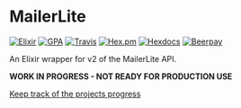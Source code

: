 # MailerLite
[![Elixir](https://img.shields.io/badge/github-elixir-A468BF.svg?style=flat-square)](https://github.com/nathanhornby/mailerlite-elixir)
 [![GPA](https://img.shields.io/codeclimate/coverage/nathanhornby/mailerlite-elixir.svg?style=flat-square)](https://codeclimate.com/github/nathanhornby/mailerlite-elixir) [![Travis](https://img.shields.io/travis/nathanhornby/mailerlite-elixir.svg?style=flat-square)](https://travis-ci.org/nathanhornby/mailerlite-elixir) [![Hex.pm](https://img.shields.io/hexpm/v/mailerlite.svg?style=flat-square)](https://hex.pm/packages/mailerlite)
[![Hexdocs](https://img.shields.io/badge/docs-hexdocs-717B94.svg?style=flat-square)](https://hexdocs.pm/mailerlite) [![Beerpay](https://img.shields.io/beerpay/nathanhornby/mailerlite-elixir.svg?style=flat-square)](https://beerpay.io/nathanhornby/mailerlite-elixir)

An Elixir wrapper for v2 of the MailerLite API.

**WORK IN PROGRESS - NOT READY FOR PRODUCTION USE**

[Keep track of the projects progress](https://github.com/nathanhornby/mailerlite-elixir/projects/1)
